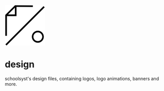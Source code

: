 <img alt="schoolsyst's logo" src="./logo/logo-black.png" width="25%">

# design
schoolsyst's design files, containing logos, logo animations, banners and more.
